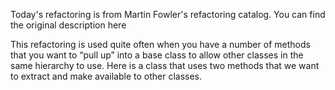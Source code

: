 Today's refactoring is from Martin Fowler's refactoring catalog. 
You can find the original description here

This refactoring is used quite often when you have a number of methods that you want to “pull up” into a base class to allow other classes in the same hierarchy to use. Here is a class that uses two methods that we want to extract and make available to other classes.